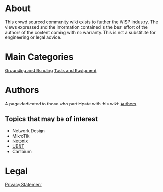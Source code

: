 <!-- TITLE: Home -->
<!-- SUBTITLE: Enjoy this crowdsourced WISP resource! -->
# About
This crowd sourced community wiki exists to further the WISP industry.  The views expressed and the information contained is the best effort of the authors of the content coming with no warranty.  This is not a substitute for engineering or legal advice.

# Main Categories 
[Grounding and Bonding](/groundingandbonding)
[Tools and Equipment](/toolsandequipment)

# Authors
A page dedicated to those who participate with this wiki:  [Authors](http://wiki.wisp.live/authors)

## Topics that may be of interest
* Network Design
* MikroTik
* [Netonix](/toolsandequipment/Netonix)
* [UBNT](/toolsandequipment/UBNT)
* Cambium

# Legal
[Privacy Statement](/privacy)